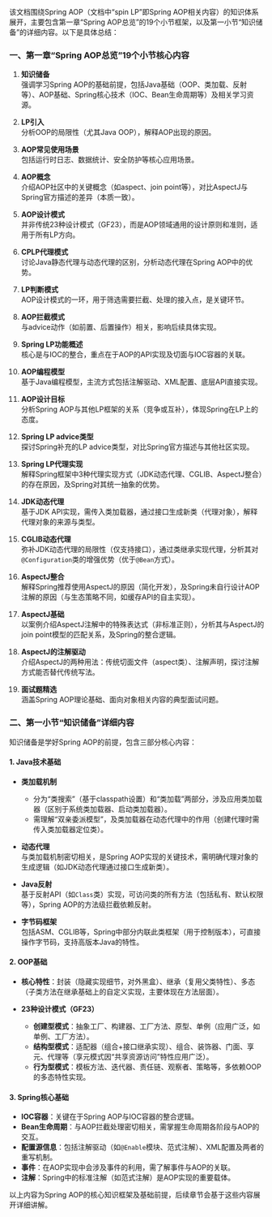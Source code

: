 该文档围绕Spring AOP（文档中“spin LP”即Spring AOP相关内容）的知识体系展开，主要包含第一章“Spring AOP总览”的19个小节框架，以及第一小节“知识储备”的详细内容。以下是具体总结：


### 一、第一章“Spring AOP总览”19个小节核心内容
1. **知识储备**  
   强调学习Spring AOP的基础前提，包括Java基础（OOP、类加载、反射等）、AOP基础、Spring核心技术（IOC、Bean生命周期等）及相关学习资源。

2. **LP引入**  
   分析OOP的局限性（尤其Java OOP），解释AOP出现的原因。

3. **AOP常见使用场景**  
   包括运行时日志、数据统计、安全防护等核心应用场景。

4. **AOP概念**  
   介绍AOP社区中的关键概念（如aspect、join point等），对比AspectJ与Spring官方描述的差异（本质一致）。

5. **AOP设计模式**  
   并非传统23种设计模式（GF23），而是AOP领域通用的设计原则和准则，适用于所有LP方向。

6. **CPLP代理模式**  
   讨论Java静态代理与动态代理的区别，分析动态代理在Spring AOP中的优势。

7. **LP判断模式**  
   AOP设计模式的一环，用于筛选需要拦截、处理的接入点，是关键环节。

8. **AOP拦截模式**  
   与advice动作（如前置、后置操作）相关，影响后续具体实现。

9. **Spring LP功能概述**  
   核心是与IOC的整合，重点在于AOP的API实现及切面与IOC容器的关联。

10. **AOP编程模型**  
    基于Java编程模型，主流方式包括注解驱动、XML配置、底层API直接实现。

11. **AOP设计目标**  
    分析Spring AOP与其他LP框架的关系（竞争或互补），体现Spring在LP上的态度。

12. **Spring LP advice类型**  
    探讨Spring补充的LP advice类型，对比Spring官方描述与其他社区实现。

13. **Spring LP代理实现**  
    解释Spring框架中3种代理实现方式（JDK动态代理、CGLIB、AspectJ整合）的存在原因，及Spring对其统一抽象的优势。

14. **JDK动态代理**  
    基于JDK API实现，需传入类加载器，通过接口生成新类（代理对象），解释代理对象的来源与类型。

15. **CGLIB动态代理**  
    弥补JDK动态代理的局限性（仅支持接口），通过类继承实现代理，分析其对`@Configuration`类的增强优势（优于`@Bean`方式）。

16. **AspectJ整合**  
    解释Spring推荐使用AspectJ的原因（简化开发），及Spring未自行设计AOP注解的原因（与生态策略不同，如缓存API的自主实现）。

17. **AspectJ基础**  
    以案例介绍AspectJ注解中的特殊表达式（非标准正则），分析其与AspectJ的join point模型的匹配关系，及Spring的整合逻辑。

18. **AspectJ的注解驱动**  
    介绍AspectJ的两种用法：传统切面文件（aspect类）、注解声明，探讨注解方式能否替代传统写法。

19. **面试题精选**  
    涵盖Spring AOP理论基础、面向对象相关内容的典型面试问题。


### 二、第一小节“知识储备”详细内容
知识储备是学好Spring AOP的前提，包含三部分核心内容：

#### 1. Java技术基础
- **类加载机制**  
  - 分为“类搜索”（基于classpath设置）和“类加载”两部分，涉及应用类加载器（区别于系统类加载器、启动类加载器）。  
  - 需理解“双亲委派模型”，及类加载器在动态代理中的作用（创建代理时需传入类加载器定位类）。  

- **动态代理**  
  与类加载机制密切相关，是Spring AOP实现的关键技术，需明确代理对象的生成逻辑（如JDK动态代理通过接口生成新类）。  

- **Java反射**  
  基于反射API（如`Class`类）实现，可访问类的所有方法（包括私有、默认权限等），Spring AOP的方法级拦截依赖反射。  

- **字节码框架**  
  包括ASM、CGLIB等，Spring中部分内联此类框架（用于控制版本），可直接操作字节码，支持高版本Java的特性。


#### 2. OOP基础
- **核心特性**：封装（隐藏实现细节，对外黑盒）、继承（复用父类特性）、多态（子类方法在继承基础上的自定义实现，主要体现在方法层面）。  

- **23种设计模式（GF23）**  
  - **创建型模式**：抽象工厂、构建器、工厂方法、原型、单例（应用广泛，如单例、工厂方法）。  
  - **结构型模式**：适配器（组合+接口继承实现）、组合、装饰器、门面、享元、代理等（享元模式因“共享资源访问”特性应用广泛）。  
  - **行为型模式**：模板方法、迭代器、责任链、观察者、策略等，多依赖OOP的多态特性实现。  


#### 3. Spring核心基础
- **IOC容器**：关键在于Spring AOP与IOC容器的整合逻辑。  
- **Bean生命周期**：与AOP拦截处理密切相关，需掌握生命周期各阶段与AOP的交互。  
- **配置源信息**：包括注解驱动（如`@Enable`模块、范式注解）、XML配置及两者的重写机制。  
- **事件**：在AOP实现中会涉及事件的利用，需了解事件与AOP的关联。  
- **注解**：Spring中的标准注解（如范式注解）是AOP实现的重要载体。  


以上内容为Spring AOP的核心知识框架及基础前提，后续章节会基于这些内容展开详细讲解。
